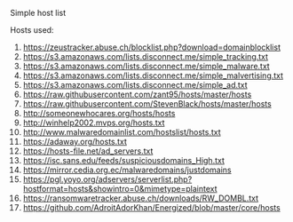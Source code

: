 Simple host list


Hosts used:

1. https://zeustracker.abuse.ch/blocklist.php?download=domainblocklist
2. https://s3.amazonaws.com/lists.disconnect.me/simple_tracking.txt
3. https://s3.amazonaws.com/lists.disconnect.me/simple_malware.txt
4. https://s3.amazonaws.com/lists.disconnect.me/simple_malvertising.txt
5. https://s3.amazonaws.com/lists.disconnect.me/simple_ad.txt
6. https://raw.githubusercontent.com/zant95/hosts/master/hosts
7. https://raw.githubusercontent.com/StevenBlack/hosts/master/hosts
8. http://someonewhocares.org/hosts/hosts
9. http://winhelp2002.mvps.org/hosts.txt
10. http://www.malwaredomainlist.com/hostslist/hosts.txt
11. https://adaway.org/hosts.txt
12. https://hosts-file.net/ad_servers.txt
13. https://isc.sans.edu/feeds/suspiciousdomains_High.txt
14. https://mirror.cedia.org.ec/malwaredomains/justdomains
15. https://pgl.yoyo.org/adservers/serverlist.php?hostformat=hosts&showintro=0&mimetype=plaintext
16. https://ransomwaretracker.abuse.ch/downloads/RW_DOMBL.txt
17. https://github.com/AdroitAdorKhan/Energized/blob/master/core/hosts

